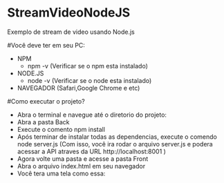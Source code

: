 # StreamVideoNodeJS
Exemplo de stream de video usando Node.js

#Você deve ter em seu PC:

- NPM
	- npm -v (Verificar se o npm esta instalado)
- NODE.JS
	- node -v (Verificar se o node esta instalado)
- NAVEGADOR (Safari,Google Chrome e etc)

#Como executar o projeto?

- Abra o terminal e navegue até o diretorio do projeto:
- Abra a pasta Back
- Execute o comento npm install
- Após terminar de instalar todas as dependencias, execute o comendo
 	 node server.js (Com isso, você ira rodar o arquivo server.js e podera acessar a API atraves da URL
 	 http://localhost:8001
 	 )
- Agora volte uma pasta e acesse a pasta Front
- Abra o arquivo index.html em seu navegador
- Você tera uma tela como essa:
